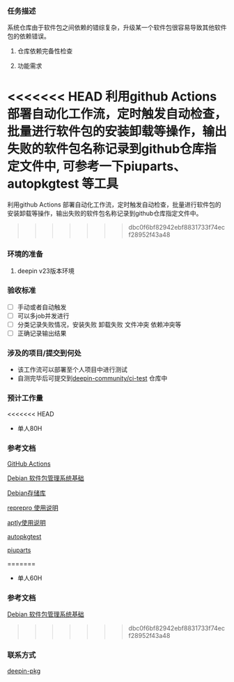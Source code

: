 ### 任务描述

 系统仓库由于软件包之间依赖的错综复杂，升级某一个软件包很容易导致其他软件包的依赖错误。

1. 仓库依赖完备性检查

2. 功能需求

<<<<<<< HEAD
  利用github Actions 部署自动化工作流，定时触发自动检查，批量进行软件包的安装卸载等操作，输出失败的软件包名称记录到github仓库指定文件中, 可参考一下piuparts、autopkgtest 等工具
=======
  利用github Actions 部署自动化工作流，定时触发自动检查，批量进行软件包的安装卸载等操作，输出失败的软件包名称记录到github仓库指定文件中。
>>>>>>> dbc0f6bf82942ebf8831733f74ecf28952f43a48

### 环境的准备

1. deepin v23版本环境 
### 验收标准

- [ ] 手动或者自动触发
- [ ] 可以多job并发进行
- [ ] 分类记录失败情况，安装失败 卸载失败  文件冲突 依赖冲突等
- [ ] 正确记录输出结果
### 涉及的项目/提交到何处

* 该工作流可以部署至个人项目中进行测试
* 自测完毕后可提交到[deepin-community/ci-test](https://github.com/deepin-community/ci-test) 仓库中

### 预计工作量
<<<<<<< HEAD
* 单人80H

### 参考文档
[GitHub Actions](https://docs.github.com/cn/actions)

[Debian 软件包管理系统基础](https://www.debian.org/doc/manuals/debian-faq/pkg-basics.zh-cn.html)

[Debian存储库](https://wiki.debian.org/DebianRepository)

[reprepro 使用说明](https://manpages.debian.org/bullseye-backports/reprepro/reprepro.1.en.html)

[aptly使用说明](https://www.aptly.info/doc/overview/)

[autopkgtest](https://wiki.debian.org/ContinuousIntegration/autopkgtest)

[piuparts](https://wiki.debian.org/piuparts)

=======
* 单人60H

### 参考文档

[Debian 软件包管理系统基础](https://www.debian.org/doc/manuals/debian-faq/pkg-basics.zh-cn.html)

>>>>>>> dbc0f6bf82942ebf8831733f74ecf28952f43a48
### 联系方式

[deepin-pkg](https://github.com/deepin-community/SIG/tree/master/sig/deepin-pkg)

